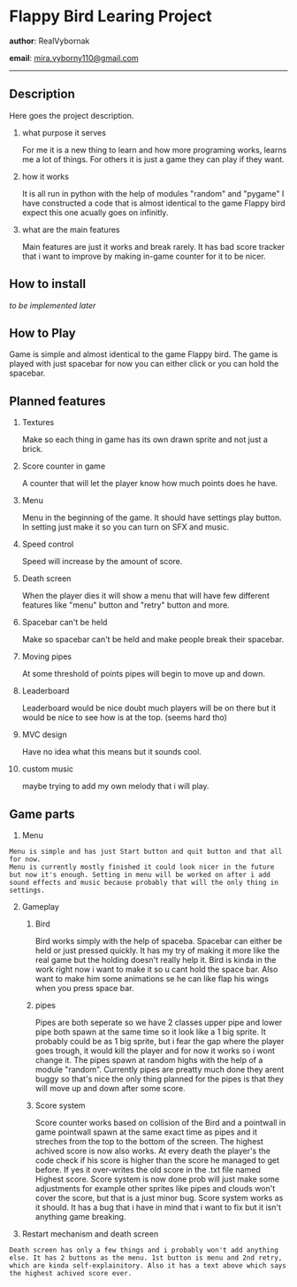 # Flappy Bird Learing Project

**author**: RealVybornak

**email**: <mira.vyborny110@gmail.com>

***

## Description

Here goes the project description.

1. what purpose it serves

    For me it is a new thing to learn and how more programing works, learns me a lot of things. For others it is just a game they can play if they want.

2. how it works

    It is all run in python with the help of modules "random" and "pygame" I have constructed a code that is almost identical to the game Flappy bird expect this one acually goes on infinitly.

3. what are the main features

    Main features are just it works and break rarely. It has bad score tracker that i want to improve by making in-game counter for it to be nicer.

## How to install

_to be implemented later_

## How to Play

Game is simple and almost identical to the game Flappy bird. The game is played with just spacebar for now you can either click or you can hold the spacebar.

## Planned features

1. Textures

    Make so each thing in game has its own drawn sprite and not just a brick.

2. Score counter in game

    A counter that will let the player know how much points does he have.

3. Menu

    Menu in the beginning of the game. It should have settings play button. In setting just make it so you can turn on SFX and music.

4. Speed control

    Speed will increase by the amount of score.

5. Death screen

    When the player dies it will show a menu that will have few different features like "menu" button and "retry" button and more.

6. Spacebar can't be held

    Make so spacebar can't be held and make people break their spacebar.

7. Moving pipes

    At some threshold of points pipes will begin to move up and down.

8. Leaderboard

    Leaderboard would be nice doubt much players will be on there but it would be nice to see how is at the top. (seems hard tho)

9. MVC design

    Have no idea what this means but it sounds cool.

10. custom music

    maybe trying to add my own melody that i will play.

## Game parts
  1. Menu
      
    Menu is simple and has just Start button and quit button and that all for now.
    Menu is currently mostly finished it could look nicer in the future but now it's enough. Setting in menu will be worked on after i add sound effects and music because probably that will the only thing in settings.

  2. Gameplay
      
      1. Bird

            Bird works simply with the help of spaceba. Spacebar can either be held or just pressed quickly. It has my try of making it more like the real game but the holding doesn't really help it.
            Bird is kinda in the work right now i want to make it so u cant hold the space bar. Also want to make him some animations se he can like flap his wings when you press space bar.

      2. pipes

            Pipes are both seperate so we have 2 classes upper pipe and lower pipe both spawn at the same time so it look like a 1 big sprite. It probably could be as 1 big sprite, but i fear the gap where the player goes trough, it would kill the player and for now it works so i wont change it. The pipes spawn at random highs with the help of a module "random". 
            Currently pipes are preatty much done they arent buggy so that's nice the only thing planned for the pipes is that they will move up and down after some score.
      
      3. Score system
        
            Score counter works based on collision of the Bird and a pointwall in game pointwall spawn at the same exact time as pipes and it streches from the top to the bottom of the screen. The highest achived score is now also works. At every death the player's the code check if his score is higher than the score he managed to get before. If yes it over-writes the old score in the .txt file named Highest score.
            Score system is now done prob will just make some adjustments for example other sprites like pipes and clouds won't cover the score, but that is a just minor bug. Score system works as it should. It has a bug that i have in mind that i want to fix but it isn't anything game breaking.

  3. Restart mechanism and death screen

    Death screen has only a few things and i probably won't add anything else. It has 2 buttons as the menu. 1st button is menu and 2nd retry, which are kinda self-explainitory. Also it has a text above which says the highest achived score ever.

